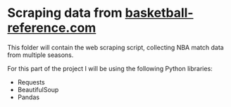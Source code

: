 # Scraping data from [basketball-reference.com](https://basketball-reference.com)

This folder will contain the web scraping script, collecting NBA match data from multiple seasons.

For this part of the project I will be using the following Python libraries:
- Requests
- BeautifulSoup
- Pandas
